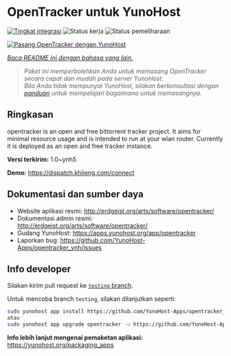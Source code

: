 <!--
N.B.: README ini dibuat secara otomatis oleh <https://github.com/YunoHost/apps/tree/master/tools/readme_generator>
Ini TIDAK boleh diedit dengan tangan.
-->

# OpenTracker untuk YunoHost

[![Tingkat integrasi](https://apps.yunohost.org/badge/integration/opentracker)](https://ci-apps.yunohost.org/ci/apps/opentracker/)
![Status kerja](https://apps.yunohost.org/badge/state/opentracker)
![Status pemeliharaan](https://apps.yunohost.org/badge/maintained/opentracker)

[![Pasang OpenTracker dengan YunoHost](https://install-app.yunohost.org/install-with-yunohost.svg)](https://install-app.yunohost.org/?app=opentracker)

*[Baca README ini dengan bahasa yang lain.](./ALL_README.md)*

> *Paket ini memperbolehkan Anda untuk memasang OpenTracker secara cepat dan mudah pada server YunoHost.*  
> *Bila Anda tidak mempunyai YunoHost, silakan berkonsultasi dengan [panduan](https://yunohost.org/install) untuk mempelajari bagaimana untuk memasangnya.*

## Ringkasan

opentracker is an open and free bittorrent tracker project. It aims for minimal resource usage and is intended to run at your wlan router. Currently it is deployed as an open and free tracker instance.


**Versi terkirim:** 1.0~ynh5

**Demo:** <https://dispatch.khlieng.com/connect>
## Dokumentasi dan sumber daya

- Website aplikasi resmi: <http://erdgeist.org/arts/software/opentracker/>
- Dokumentasi admin resmi: <http://erdgeist.org/arts/software/opentracker/>
- Gudang YunoHost: <https://apps.yunohost.org/app/opentracker>
- Laporkan bug: <https://github.com/YunoHost-Apps/opentracker_ynh/issues>

## Info developer

Silakan kirim pull request ke [`testing` branch](https://github.com/YunoHost-Apps/opentracker_ynh/tree/testing).

Untuk mencoba branch `testing`, silakan dilanjutkan seperti:

```bash
sudo yunohost app install https://github.com/YunoHost-Apps/opentracker_ynh/tree/testing --debug
atau
sudo yunohost app upgrade opentracker -u https://github.com/YunoHost-Apps/opentracker_ynh/tree/testing --debug
```

**Info lebih lanjut mengenai pemaketan aplikasi:** <https://yunohost.org/packaging_apps>
